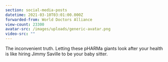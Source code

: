 ```yaml
---
section: social-media-posts
datetime: 2021-03-10T03:01:00.000Z
forwarded-from: World Doctors Alliance
view-count: 23300
avatar-src: /images/uploads/generic-avatar.png
video-src: ""
---
```

The inconvenient truth. Letting these pHARMa giants look after your health is like hiring Jimmy Saville to be your baby sitter.
